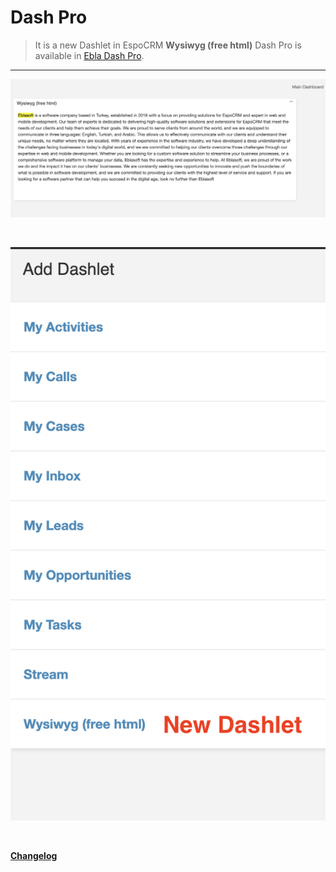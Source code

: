 # Dash Pro <a href="https://www.eblasoft.com.tr/espocrm-extension-page/dash-pro" target="_blank" id="ext-version" data-id="64be3b2a63390fb0a"></a>

> It is a new Dashlet in EspoCRM **Wysiwyg  (free html)**
> Dash Pro is available in [Ebla Dash Pro](https://www.eblasoft.com.tr/espocrm-extension-page/dash-pro).

---

![Dash Pro](../../_static/images/extensions/dashlet-pro/dash-pro.png)

<br>

![Dash Pro](../../_static/images/extensions/dashlet-pro/dash-pro-op.png)


<br>

**<font color=gray> [Changelog](changelog.md) </font>**
